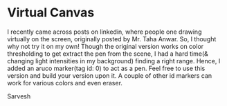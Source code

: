 # Virtual Canvas


I recently came across posts on linkedin, where people one drawing virtually on the screen, originally posted by Mr. Taha Anwar. So, I thought why not try it on my own! Though the original version works on color thresholding to get extract the pen from the scene, I had a hard time(& changing light intensities in my background) finding a right range. Hence, I added an aruco marker(tag id: 0) to act as a pen. Feel free to use this version and build your version upon it. A couple of other id markers can work for various colors and even eraser.


Sarvesh
